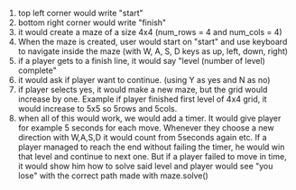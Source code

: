 1. top left corner would write "start"
2. bottom right corner would write "finish"
3. it would create a maze of a size 4x4 (num_rows = 4 and num_cols = 4)
4. When the maze is created, user would start on "start" and use keyboard to navigate inside the maze (with W, A, S, D keys as up, left, down, right)
5. if a player gets to a finish line, it would say "level (number of level) complete"
6. it would ask if player want to continue. (using Y as yes and N as no)
7. if player selects yes, it would make a new maze, but the grid would increase by one. Example if player finished first level of 4x4 grid, it would increase to 5x5 so 5rows and 5cols.
8. when all of this would work, we would add a timer. It would give player for example 5 seconds for each move. Whenever they choose a new direction with W,A,S,D it would count from 5seconds again etc. If a player managed to reach the end without failing the timer, he would win that level and continue to next one. But if a player failed to move in time, it would show him how to solve said level and player would see "you lose" with the correct path made with maze.solve()
